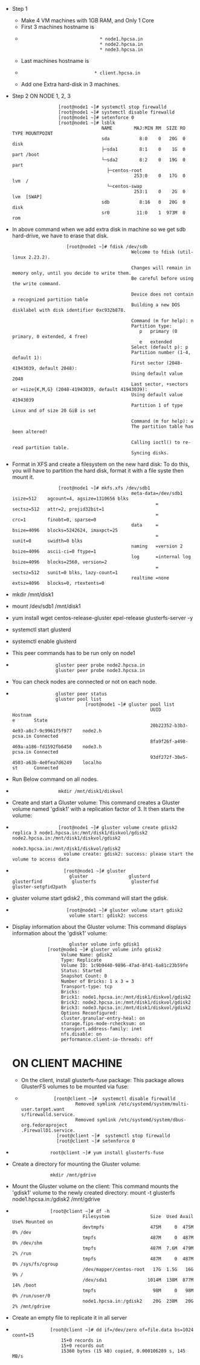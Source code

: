 * Step 1
    * Make 4 VM machines with 1GB RAM, and Only 1 Core
    * First 3 machines hostname is
    *                                  * node1.hpcsa.in
      		                           * node2.hpcsa.in
    		                           * node3.hpcsa.in
    * Last machines hostname is
    *                                * client.hpcsa.in
    
    * Add one Extra hard-disk in 3 machines.


 * Step 2 ON NODE 1, 2, 3

                        [root@node1 ~]# systemctl stop firewalld
                        [root@node1 ~]# systemctl disable firewalld
                        [root@node1 ~]# setenforce 0
                        [root@node1 ~]# lsblk
                                        NAME        MAJ:MIN RM  SIZE RO TYPE MOUNTPOINT
                                        sda           8:0    0   20G  0 disk
                                        ├─sda1        8:1    0    1G  0 part /boot
                                        └─sda2        8:2    0   19G  0 part
                                          ├─centos-root
                                                    253:0    0   17G  0 lvm  /
                                          └─centos-swap
                                                    253:1    0    2G  0 lvm  [SWAP]
                                        sdb           8:16   0   20G  0 disk
                                        sr0          11:0    1  973M  0 rom
* In above command when we add extra disk in machine so we get sdb hard-drive, we have to  erase that disk.

                          [root@node1 ~]# fdisk /dev/sdb
                                                  Welcome to fdisk (util-linux 2.23.2).
                                                  
                                                  Changes will remain in memory only, until you decide to write them.
                                                  Be careful before using the write command.
                                                  
                                                  Device does not contain a recognized partition table
                                                  Building a new DOS disklabel with disk identifier 0xc932b878.
                                                  
                                                  Command (m for help): n
                                                  Partition type:
                                                     p   primary (0 primary, 0 extended, 4 free)
                                                     e   extended
                                                  Select (default p): p
                                                  Partition number (1-4, default 1):
                                                  First sector (2048-41943039, default 2048):
                                                  Using default value 2048
                                                  Last sector, +sectors or +size{K,M,G} (2048-41943039, default 41943039):
                                                  Using default value 41943039
                                                  Partition 1 of type Linux and of size 20 GiB is set
                                                  
                                                  Command (m for help): w
                                                  The partition table has been altered!
                                                  
                                                  Calling ioctl() to re-read partition table.
                                                  Syncing disks.
  
* Format in XFS and create a filesystem on the new hard disk: To do this, you will have to partition the hard disk, format it with a file syste then mount it.


      
                       [root@node1 ~]# mkfs.xfs /dev/sdb1
                                                  meta-data=/dev/sdb1              isize=512    agcount=4, agsize=1310656 blks
                                                           =                       sectsz=512   attr=2, projid32bit=1
                                                           =                       crc=1        finobt=0, sparse=0
                                                  data     =                       bsize=4096   blocks=5242624, imaxpct=25
                                                           =                       sunit=0      swidth=0 blks
                                                  naming   =version 2              bsize=4096   ascii-ci=0 ftype=1
                                                  log      =internal log           bsize=4096   blocks=2560, version=2
                                                           =                       sectsz=512   sunit=0 blks, lazy-count=1
                                                  realtime =none                   extsz=4096   blocks=0, rtextents=0
* mkdir /mnt/disk1
        
* mount /dev/sdb1 /mnt/disk1

* yum install wget centos-release-gluster epel-release glusterfs-server -y
* systemctl start glusterd
* systemctl enable glusterd
* This peer commands has to be run only on node1
*                     gluster peer probe node2.hpcsa.in  
                      gluster peer probe node3.hpcsa.in
* You can check nodes are connected or not on each node.
*                     gluster peer status  
                      gluster pool list
                                 [root@node1 ~]# gluster pool list
                                                         UUID                                    Hostnam                                                                                                                                                                                              e       State
                                                         20b22352-b3b3-4e93-a8c7-9c9961f5f977    node2.h                                                                                                                                                                                              pcsa.in Connected
                                                         8fa9f26f-a498-469a-a186-fd1592fb6450    node3.h                                                                                                                                                                                              pcsa.in Connected
                                                         93df272f-30e5-4503-a63b-4e0fea7d6249    localho                                                                                                                                                                                              st      Connected
* Run Below command on all nodes.
*                      mkdir /mnt/disk1/diskvol
* Create and start a Gluster volume: This command creates a Gluster volume named 'gdisk1' with a replication factor of 3. It then starts the volume:
*                      [root@node1 ~]# gluster volume create gdisk2 replica 3 node1.hpcsa.in:/mnt/disk1/diskvol/gdisk2  node2.hpcsa.in:/mnt/disk1/diskvol/gdisk2                                
                                       node3.hpcsa.in:/mnt/disk1/diskvol/gdisk2
	                     volume create: gdisk2: success: please start the volume to access data

*                        [root@node1 ~]# gluster
                           gluster               glusterd              glusterfind           glusterfs             glusterfsd            gluster-setgfid2path
* gluster volume start gdisk2   , this command will start the gdisk.
*                         [root@node1 ~]# gluster volume start gdisk2
                           volume start: gdisk2: success
                      
* Display information about the Gluster volume: This command displays information about the 'gdisk1' volume:
   
                           gluster volume info gdisk1
		           [root@node1 ~]# gluster volume info gdisk2
						Volume Name: gdisk2
						Type: Replicate
						Volume ID: 1c9b9440-9896-47ad-8f41-6a81c23b59fe
						Status: Started
						Snapshot Count: 0
						Number of Bricks: 1 x 3 = 3
						Transport-type: tcp
						Bricks:
						Brick1: node1.hpcsa.in:/mnt/disk1/diskvol/gdisk2
						Brick2: node2.hpcsa.in:/mnt/disk1/diskvol/gdisk2
						Brick3: node3.hpcsa.in:/mnt/disk1/diskvol/gdisk2
						Options Reconfigured:
						cluster.granular-entry-heal: on
						storage.fips-mode-rchecksum: on
						transport.address-family: inet
						nfs.disable: on
						performance.client-io-threads: off
  # ON CLIENT MACHINE
  * On the client, install glusterfs-fuse package: This package allows GlusterFS volumes to be mounted via fuse:
  * 				[root@client ~]#  systemctl disable firewalld
							Removed symlink /etc/systemd/system/multi-user.target.want                                                             s/firewalld.service.
							Removed symlink /etc/systemd/system/dbus-org.fedoraproject                                                             .FirewallD1.service.
				     [root@client ~]#  systemctl stop firewalld
				     [root@client ~]# setenforce 0
*					root@client ~]# yum install glusterfs-fuse
* Create a directory for mounting the Gluster volume:
   
  					mkdir /mnt/gdrive
* Mount the Gluster volume on the client: This command mounts the 'gdisk1' volume to the newly created directory:
  					mount -t glusterfs node1.hpcsa.in:/gdisk2 /mnt/gdrive
* 					[root@client ~]# df -h
								Filesystem               Size  Used Avail Use% Mounted on
								devtmpfs                 475M     0  475M   0% /dev
								tmpfs                    487M     0  487M   0% /dev/shm
								tmpfs                    487M  7.6M  479M   2% /run
								tmpfs                    487M     0  487M   0% /sys/fs/cgroup
								/dev/mapper/centos-root   17G  1.5G   16G   9% /
								/dev/sda1               1014M  138M  877M  14% /boot
								tmpfs                     98M     0   98M   0% /run/user/0
								node1.hpcsa.in:/gdisk2    20G  238M   20G   2% /mnt/gdrive
* Create an empty file to replicate it in all server
* 					[root@client ~]# dd if=/dev/zero of=file.data bs=1024 count=15
						15+0 records in
						15+0 records out
						15360 bytes (15 kB) copied, 0.000106289 s, 145 MB/s
